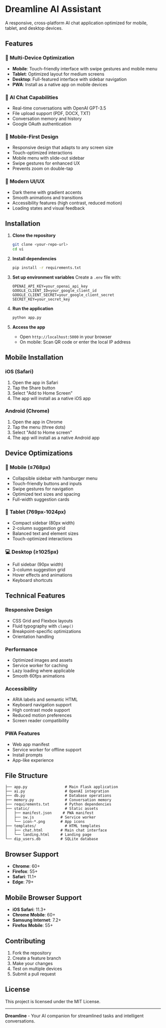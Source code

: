 # Dreamline AI Assistant

A responsive, cross-platform AI chat application optimized for mobile, tablet, and desktop devices.

## Features

### 🚀 **Multi-Device Optimization**
- **Mobile**: Touch-friendly interface with swipe gestures and mobile menu
- **Tablet**: Optimized layout for medium screens
- **Desktop**: Full-featured interface with sidebar navigation
- **PWA**: Install as a native app on mobile devices

### 💬 **AI Chat Capabilities**
- Real-time conversations with OpenAI GPT-3.5
- File upload support (PDF, DOCX, TXT)
- Conversation memory and history
- Google OAuth authentication

### 📱 **Mobile-First Design**
- Responsive design that adapts to any screen size
- Touch-optimized interactions
- Mobile menu with slide-out sidebar
- Swipe gestures for enhanced UX
- Prevents zoom on double-tap

### 🎨 **Modern UI/UX**
- Dark theme with gradient accents
- Smooth animations and transitions
- Accessibility features (high contrast, reduced motion)
- Loading states and visual feedback

## Installation

1. **Clone the repository**
   ```bash
   git clone <your-repo-url>
   cd ui
   ```

2. **Install dependencies**
   ```bash
   pip install -r requirements.txt
   ```

3. **Set up environment variables**
   Create a `.env` file with:
   ```
   OPENAI_API_KEY=your_openai_api_key
   GOOGLE_CLIENT_ID=your_google_client_id
   GOOGLE_CLIENT_SECRET=your_google_client_secret
   SECRET_KEY=your_secret_key
   ```

4. **Run the application**
   ```bash
   python app.py
   ```

5. **Access the app**
   - Open `http://localhost:5000` in your browser
   - On mobile: Scan QR code or enter the local IP address

## Mobile Installation

### iOS (Safari)
1. Open the app in Safari
2. Tap the Share button
3. Select "Add to Home Screen"
4. The app will install as a native iOS app

### Android (Chrome)
1. Open the app in Chrome
2. Tap the menu (three dots)
3. Select "Add to Home screen"
4. The app will install as a native Android app

## Device Optimizations

### 📱 **Mobile (≤768px)**
- Collapsible sidebar with hamburger menu
- Touch-friendly buttons and inputs
- Swipe gestures for navigation
- Optimized text sizes and spacing
- Full-width suggestion cards

### 📱 **Tablet (769px-1024px)**
- Compact sidebar (80px width)
- 2-column suggestion grid
- Balanced text and element sizes
- Touch-optimized interactions

### 💻 **Desktop (≥1025px)**
- Full sidebar (90px width)
- 3-column suggestion grid
- Hover effects and animations
- Keyboard shortcuts

## Technical Features

### **Responsive Design**
- CSS Grid and Flexbox layouts
- Fluid typography with `clamp()`
- Breakpoint-specific optimizations
- Orientation handling

### **Performance**
- Optimized images and assets
- Service worker for caching
- Lazy loading where applicable
- Smooth 60fps animations

### **Accessibility**
- ARIA labels and semantic HTML
- Keyboard navigation support
- High contrast mode support
- Reduced motion preferences
- Screen reader compatibility

### **PWA Features**
- Web app manifest
- Service worker for offline support
- Install prompts
- App-like experience

## File Structure

```
├── app.py                 # Main Flask application
├── ai.py                  # OpenAI integration
├── db.py                  # Database operations
├── memory.py              # Conversation memory
├── requirements.txt       # Python dependencies
├── static/                # Static assets
│   ├── manifest.json     # PWA manifest
│   ├── sw.js            # Service worker
│   └── icon-*.png       # App icons
├── templates/             # HTML templates
│   ├── chat.html        # Main chat interface
│   └── landing.html     # Landing page
└── dip_users.db         # SQLite database
```

## Browser Support

- **Chrome**: 60+
- **Firefox**: 55+
- **Safari**: 11.1+
- **Edge**: 79+

## Mobile Browser Support

- **iOS Safari**: 11.3+
- **Chrome Mobile**: 60+
- **Samsung Internet**: 7.2+
- **Firefox Mobile**: 55+

## Contributing

1. Fork the repository
2. Create a feature branch
3. Make your changes
4. Test on multiple devices
5. Submit a pull request

## License

This project is licensed under the MIT License.

---

**Dreamline** - Your AI companion for streamlined tasks and intelligent conversations.



